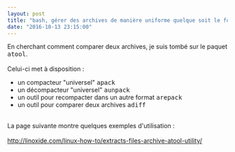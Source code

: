```yaml
---
layout: post
title: "bash, gérer des archives de manière uniforme quelque soit le format de celles-ci"
date: "2016-10-13 23:15:00"
---
```

En cherchant comment comparer deux archives, je suis tombé sur le paquet <tt>atool</tt>.<br /><br />Celui-ci met à disposition :<br /><ul><li>un compacteur "universel" <kbd>apack</kbd></li><li>un décompacteur "universel" <kbd>aunpack</kbd></li><li>un outil pour recompacter dans un autre format <kbd>arepack</kbd></li><li>un outil pour comparer deux archives <kbd>adiff</kbd></li></ul><br />La page suivante montre quelques exemples d'utilisation :<br /><br /><a href="http://linoxide.com/linux-how-to/extracts-files-archive-atool-utility/">http://linoxide.com/linux-how-to/extracts-files-archive-atool-utility/</a>
